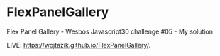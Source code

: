 # FlexPanelGallery
Flex Panel Gallery - Wesbos Javascript30 challenge #05 - My solution


LIVE: https://wojtazik.github.io/FlexPanelGallery/.
